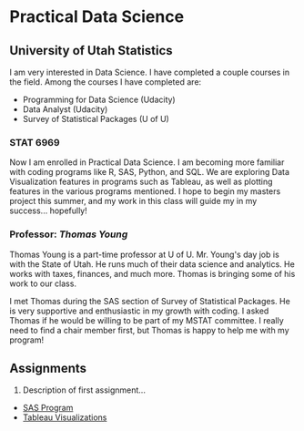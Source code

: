 # Practical Data Science

## University of Utah Statistics
I am very interested in Data Science.  I have completed a couple courses in the field.  Among the courses I have completed are:
* Programming for Data Science (Udacity)
* Data Analyst (Udacity)
* Survey of Statistical Packages (U of U)

### STAT 6969
Now I am enrolled in Practical Data Science.  I am becoming more familiar with coding programs like R, SAS, Python, and SQL.  We are exploring Data Visualization features in programs such as Tableau, as well as plotting features in the various programs mentioned.  I hope to begin my masters project this summer, and my work in this class will guide my in my success... hopefully!

### Professor: _Thomas Young_
Thomas Young is a part-time professor at U of U.  Mr. Young's day job is with the State of Utah.  He runs much of their data science and analytics.  He works with taxes, finances, and much more.  Thomas is bringing some of his work to our class.  

I met Thomas during the SAS section of Survey of Statistical Packages.  He is very supportive and enthusiastic in my growth with coding.  I asked Thomas if he would be willing to be part of my MSTAT committee.  I really need to find a chair member first, but Thomas is happy to help me with my program!

## Assignments
1. Description of first assignment...
  * [SAS Program](Assignments\Bowling_PDS_Assignment1.sas)
  * [Tableau Visualizations](Assignments\Bowling_PDS_Assignment1.twb)

